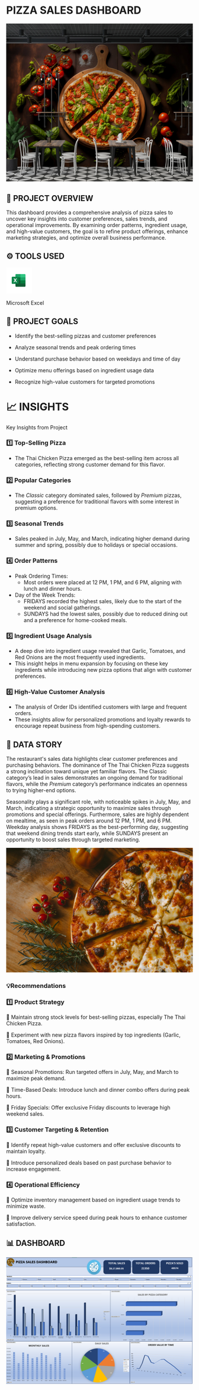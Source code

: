 # PIZZA SALES DASHBOARD
![](image2.webp)



## 📌 PROJECT OVERVIEW

This dashboard provides a comprehensive analysis of pizza sales to uncover key insights into customer preferences, sales trends, and operational improvements. By examining order patterns, ingredient usage, and high-value customers, the goal is to refine product offerings, enhance marketing strategies, and optimize overall business performance.

## ⚙️ TOOLS USED
[<img src="microsoftexcelicon.webp" alt="Excel Logo" width="70" height="70">](microsoftexcelicon.webp) &nbsp;

 Microsoft Excel

## 🎯 PROJECT GOALS
- Identify the best-selling pizzas and customer preferences

- Analyze seasonal trends and peak ordering times

- Understand purchase behavior based on weekdays and time of day

- Optimize menu offerings based on ingredient usage data

- Recognize high-value customers for targeted promotions

# 📈 INSIGHTS
Key Insights from Project

### 1️⃣ Top-Selling Pizza  
- The Thai Chicken Pizza emerged as the best-selling item across all categories, reflecting strong customer demand for this flavor.  

### 2️⃣  Popular Categories  
- The *Classic* category dominated sales, followed by *Premium* pizzas, suggesting a preference for traditional flavors with some interest in premium options.  

### 3️⃣ Seasonal Trends 
- Sales peaked in July, May, and March, indicating higher demand during summer and spring, possibly due to holidays or special occasions.

### 4️⃣ Order Patterns 
- Peak Ordering Times:
  - Most orders were placed at 12 PM, 1 PM, and 6 PM, aligning with lunch and dinner hours.  
- Day of the Week Trends:
  - FRIDAYS recorded the highest sales, likely due to the start of the weekend and social gatherings.  
  - SUNDAYS had the lowest sales, possibly due to reduced dining out and a preference for home-cooked meals.

### 5️⃣ Ingredient Usage Analysis
- A deep dive into ingredient usage revealed that Garlic, Tomatoes, and Red Onions are the most frequently used ingredients.
- This insight helps in menu expansion by focusing on these key ingredients while introducing new pizza options that align with customer preferences.
 
### 6️⃣ High-Value Customer Analysis
- The analysis of Order IDs identified customers with large and frequent orders.
- These insights allow for personalized promotions and loyalty rewards to encourage repeat business from high-spending customers.

## 🧠 DATA STORY

The restaurant's sales data highlights clear customer preferences and purchasing behaviors. The dominance of The Thai Chicken Pizza suggests a strong inclination toward unique yet familiar flavors. The Classic category’s lead in sales demonstrates an ongoing demand for traditional flavors, while the *Premium* category’s performance indicates an openness to trying higher-end options.  

Seasonality plays a significant role, with noticeable spikes in July, May, and March, indicating a strategic opportunity to maximize sales through promotions and special offerings. Furthermore, sales are highly dependent on mealtime, as seen in peak orders around 12 PM, 1 PM, and 6 PM. Weekday analysis shows FRIDAYS as the best-performing day, suggesting that weekend dining trends start early, while SUNDAYS present an opportunity to boost sales through targeted marketing.

![](image3.jpeg)
  
### 💡Recommendations
### 1️⃣ Product Strategy
   🍕 Maintain strong stock levels for best-selling pizzas, especially The Thai Chicken Pizza.
   
   🍕 Experiment with new pizza flavors inspired by top ingredients (Garlic, Tomatoes, Red Onions).

### 2️⃣ Marketing & Promotions
   🍕 Seasonal Promotions: Run targeted offers in July, May, and March to maximize peak demand.
   
   🍕 Time-Based Deals: Introduce lunch and dinner combo offers during peak hours.
   
   🍕 Friday Specials: Offer exclusive Friday discounts to leverage high weekend sales.

### 3️⃣ Customer Targeting & Retention
   🍕 Identify repeat high-value customers and offer exclusive discounts to maintain loyalty.
   
   🍕 Introduce personalized deals based on past purchase behavior to increase engagement.

### 4️⃣ Operational Efficiency
   🍕 Optimize inventory management based on ingredient usage trends to minimize waste.
   
   🍕 Improve delivery service speed during peak hours to enhance customer satisfaction.

## 📊 DASHBOARD
![](Dashboard.png)




